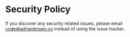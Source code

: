 # Security Policy

If you discover any security related issues, please email code@adrianbrown.co instead of using the issue tracker.
